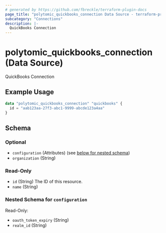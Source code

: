 ```yaml
---
# generated by https://github.com/fbreckle/terraform-plugin-docs
page_title: "polytomic_quickbooks_connection Data Source - terraform-provider-polytomic"
subcategory: "Connections"
description: |-
  QuickBooks Connection
---
```


# polytomic_quickbooks_connection (Data Source)

QuickBooks Connection

## Example Usage

```terraform
data "polytomic_quickbooks_connection" "quickbooks" {
  id = "aab123aa-27f3-abc1-9999-abcde123a4aa"
}
```

<!-- schema generated by tfplugindocs -->
## Schema

### Optional

- `configuration` (Attributes) (see [below for nested schema](#nestedatt--configuration))
- `organization` (String)

### Read-Only

- `id` (String) The ID of this resource.
- `name` (String)

<a id="nestedatt--configuration"></a>
### Nested Schema for `configuration`

Read-Only:

- `oauth_token_expiry` (String)
- `realm_id` (String)



